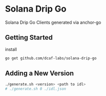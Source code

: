 # Solana Drip Go

Solana Drip Go Clients generated via anchor-go

## Getting Started

install

```bash
go get github.com/dcaf-labs/solana-drip-go
```

## Adding a New Version

```bash
./generate.sh <version> <path to idl>
# ./generate.sh 0 ./idl.json
```
